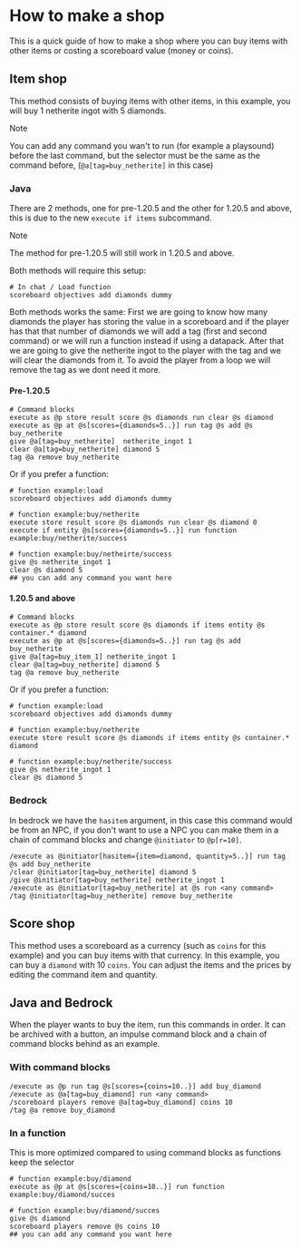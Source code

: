 # How to make a shop
This is a quick guide of how to make a shop where you can buy items with other items or costing a scoreboard value (money or coins).

## Item shop
This method consists of buying items with other items, in this example, you will buy 1 netherite ingot with 5 diamonds.

> [!NOTE]
> You can add any command you wan't to run (for example a playsound) before the last command, but the selector must be the same as the command before, (`@a[tag=buy_netherite]` in this case)

### Java
There are 2 methods, one for pre-1.20.5 and the other for 1.20.5 and above, this is due to the new `execute if items` subcommand.
> [!NOTE]
> The method for pre-1.20.5 will still work in 1.20.5 and above.

Both methods will require this setup:

    # In chat / Load function
    scoreboard objectives add diamonds dummy

Both methods works the same:
First we are going to know how many diamonds the player has storing the value in a scoreboard and if the player has that that number of diamonds we will add a tag (first and second command) or we will run a function instead if using a datapack.
After that we are going to give the netherite ingot to the player with the tag and we will clear the diamonds from it.
To avoid the player from a loop we will remove the tag as we dont need it more.

#### Pre-1.20.5

    # Command blocks
    execute as @p store result score @s diamonds run clear @s diamond
    execute as @p at @s[scores={diamonds=5..}] run tag @s add @s buy_netherite
    give @a[tag=buy_netherite]  netherite_ingot 1
    clear @a[tag=buy_netherite] diamond 5
    tag @a remove buy_netherite

Or if you prefer a function:

    # function example:load
    scoreboard objectives add diamonds dummy
    
    # function example:buy/netherite
    execute store result score @s diamonds run clear @s diamond 0
    execute if entity @s[scores={diamonds=5..}] run function example:buy/netherite/success

    # function example:buy/netheirte/success
    give @s netherite_ingot 1
    clear @s diamond 5
    ## you can add any command you want here


#### 1.20.5 and above

    # Command blocks
    execute as @p store result score @s diamonds if items entity @s container.* diamond
    execute as @p at @s[scores={diamonds=5..}] run tag @s add buy_netherite
    give @a[tag=buy_item_1] netherite_ingot 1
    clear @a[tag=buy_netherite] diamond 5
    tag @a remove buy_netherite
    
Or if you prefer a function:

    # function example:load
    scoreboard objectives add diamonds dummy
    
    # function example:buy/netherite
    execute store result score @s diamonds if items entity @s container.* diamond
    
    # function example:buy/netherite/success
    give @s netherite_ingot 1
    clear @s diamond 5



### Bedrock
In bedrock we have the `hasitem` argument, in this case this command would be from an NPC, if you don't want to use a NPC you can make them in a chain of command blocks and change `@initiator` to `@p[r=10]`.

    /execute as @initiator[hasitem={item=diamond, quantity=5..}] run tag @s add buy_netherite
    /clear @initiator[tag=buy_netherite] diamond 5
    /give @initiator[tag=buy_netherite] netherite_ingot 1
    /execute as @initiator[tag=buy_netherite] at @s run <any command>
    /tag @initiator[tag=buy_netherite] remove buy_netherite

## Score shop
This method uses a scoreboard as a currency (such as `coins` for this example) and you can buy items with that currency. In this example, you can buy a `diamond` with 10 `coins`.
You can adjust the items and the prices by editing the command item and quantity.

## Java and Bedrock
When the player wants to buy the item, run this commands in order. It can be archived with a button, an impulse command block and a chain of command blocks behind as an example.

### With command blocks

    /execute as @p run tag @s[scores={coins=10..}] add buy_diamond
    /execute as @a[tag=buy_diamond] run <any command>
    /scoreboard players remove @a[tag=buy_diamond] coins 10
    /tag @a remove buy_diamond

### In a function
This is more optimized compared to using command blocks as functions keep the selector

    # function example:buy/diamond
    execute as @p at @s[scores={coins=10..}] run function example:buy/diamond/succes

    # function example:buy/diamond/succes
    give @s diamond
    scoreboard players remove @s coins 10
    ## you can add any command you want here
